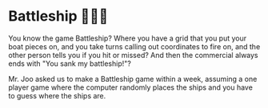 # Battleship 🚢🚢🚢

You know the game Battleship?  Where you have a grid that you put your boat pieces on, and you take turns calling out coordinates to fire on, and the other person tells you if you hit or missed? And then the commercial always ends with "You sank my battleship!"?

Mr. Joo asked us to make a Battleship game within a week, assuming a one player game where the computer randomly places the ships and you have to guess where the ships are.
